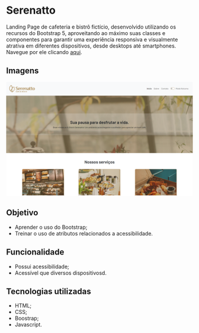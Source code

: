 # Serenatto

Landing Page de cafeteria e bistrô fictício, desenvolvido utilizando os recursos do Bootstrap 5, aproveitando ao máximo suas classes e componentes para garantir uma experiência responsiva e visualmente atrativa em diferentes dispositivos, desde desktops até smartphones. Navegue por ele clicando [aqui](). 

## Imagens
![Prévia do site](previa.png)

## Objetivo

- Aprender o uso do Bootstrap;
- Treinar o uso de atributos relacionados a acessibilidade.

## Funcionalidade

- Possui acessibilidade;
- Acessível que diversos dispositivosd.

## Tecnologias utilizadas

* HTML;
* CSS;
* Boostrap;
* Javascript.